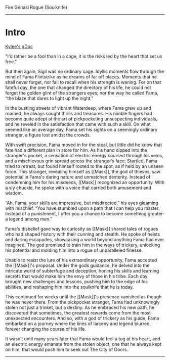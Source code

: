 Fire Genasi Rogue (Soulknife)

---

# Intro
[Kylee's gDoc](https://docs.google.com/document/d/1DqUHfuWjmXLI9jnLTxFPsIhNQDS2D8bnYqu8EcotVzA/edit)

"I'd rather be a fool than in a cage, it is the risks led by the heart that set us free."

But then again, Sigil was no ordinary cage. Idyllic moments flow through the mind of Fama Flintstrike as he dreams of far off places. Moments that he shall never forget, nor fail to recall when his strength is waning. For on that fateful day, the one that changed the directory of his life, he could not forget the golden glint of the strangers eyes; nor the way he called Fama, “the blaze that dares to light up the night." 

In the bustling streets of vibrant Waterdeep, where Fama grew up and roamed, he always sought thrills and treasures. His nimble fingers had become quite adept at the art of pickpocketing unsuspecting individuals, and he reveled in the satisfaction that came with such a skill. On what seemed like an average day, Fama set his sights on a seemingly ordinary stranger, a figure lost amidst the crowds.

With swift precision, Fama moved in for the steal, but little did he know that fate had a different plan in store for him. As his hand dipped into the stranger's pocket, a sensation of electric energy coursed through his veins, and a mischievous grin spread across the stranger’s face. Startled, Fama tried to retreat, but found himself rooted to the spot, as if held by an unseen force. This stranger, revealing himself as [[Mask]], the god of thieves, saw potential in Fama's daring nature and unmatched dexterity. Instead of condemning him for his misdeeds, [[Mask]] recognized an opportunity. With a sly chuckle, he spoke with a voice that carried both amusement and wisdom.

“Ah, Fama, your skills are impressive, but misdirected,” his eyes gleaming with mischief. “You have stumbled upon a path that I can help you master. Instead of a punishment, I offer you a chance to become something greater-a legend among men.”

Fama's disbelief gave way to curiosity as [[Mask]] shared tales of rogues who had shaped history with their cunning and stealth. He spoke of heists and daring escapades, showcasing a world beyond anything Fama had ever imagined. The god promised to train him in the ways of trickery, unlocking his potential and molding him into a rogue of unparalleled finesse.

Unable to resist the lure of his extraordinary opportunity, Fama accepted the [[Mask]]'s proposal. Under the gods guidance, he delved into the intricate world of subterfuge and deception, honing his skills and learning secrets that would make him the envy of those in his tribe. Each day brought new challenges and lessons, pushing him to the edge of his abilities, and reshaping him into the soulknife that he is today.  

This continued for weeks until the [[Mask]]'s presence vanished as though he was never there. From the pickpocket stranger, Fama had unknowingly stolen not just a trinket, but a destiny. As he embraced his new path, he discovered that sometimes, the greatest rewards come from the most unexpected encounters. And so, with a god of trickery as his guide, Fama embarked on a journey where the lines of larceny and legend blurred, forever changing the course of his life. 

It wasn’t until many years later that Fama would feel a tug at his heart, and an electric energy emanate from the stolen object, one that he always kept on him, that would push him to seek out The City of Doors.

---

